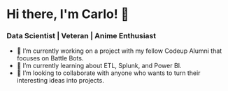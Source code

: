 # Hi there, I'm Carlo! 👋
### Data Scientist | Veteran | Anime Enthusiast


- 🔭 I’m currently working on a project with my fellow Codeup Alumni that focuses on Battle Bots.
- 🌱 I’m currently learning about ETL, Splunk, and Power BI.
- 👯 I’m looking to collaborate with anyone who wants to turn their interesting ideas into projects. 


<!--
**carlopdeleon/carlopdeleon** is a ✨ _special_ ✨ repository because its `README.md` (this file) appears on your GitHub profile.

Here are some ideas to get you started:

- 🔭 I’m currently working on my capstone project " The STAARs of Texas High Schools." 
- 🌱 I’m currently learning the ins and outs of data science at Codeup.
- 👯 I’m looking to collaborate with anyone who wants to turn their interesting ideas into projects. 
- 🤔 I’m looking for help with ...
- 💬 Ask me about ...
- 📫 How to reach me: ...
- 😄 Pronouns: ...
- ⚡ Fun fact: ...
-->
